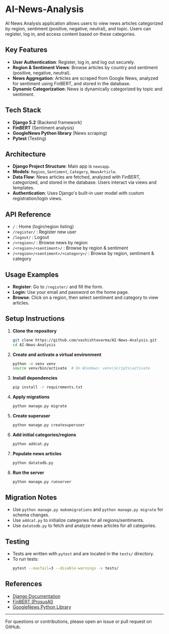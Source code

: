 # AI-News-Analysis

AI News Analysis application allows users to view news articles categorized by region, sentiment (positive, negative, neutral), and topic. Users can register, log in, and access content based on these categories.

## Key Features
- **User Authentication**: Register, log in, and log out securely.
- **Region & Sentiment Views**: Browse articles by country and sentiment (positive, negative, neutral).
- **News Aggregation**: Articles are scraped from Google News, analyzed for sentiment using FinBERT, and stored in the database.
- **Dynamic Categorization**: News is dynamically categorized by topic and sentiment.

## Tech Stack
- **Django 5.2** (Backend framework)
- **FinBERT** (Sentiment analysis)
- **GoogleNews Python library** (News scraping)
- **Pytest** (Testing)

## Architecture
- **Django Project Structure**: Main app is `newsapp`.
- **Models**: `Region`, `Sentiment`, `Category`, `NewsArticle`.
- **Data Flow**: News articles are fetched, analyzed with FinBERT, categorized, and stored in the database. Users interact via views and templates.
- **Authentication**: Uses Django's built-in user model with custom registration/login views.

## API Reference
- `/` : Home (login/region listing)
- `/register/` : Register new user
- `/logout/` : Logout
- `/<region>/` : Browse news by region
- `/<region>/<sentiment>/` : Browse by region & sentiment
- `/<region>/<sentiment>/<category>/` : Browse by region, sentiment & category

## Usage Examples
- **Register**: Go to `/register/` and fill the form.
- **Login**: Use your email and password on the home page.
- **Browse**: Click on a region, then select sentiment and category to view articles.

## Setup Instructions
1. **Clone the repository**
   ```sh
   git clone https://github.com/vashishtavarma/AI-News-Analysis.git
   cd AI-News-Analysis
   ```
2. **Create and activate a virtual environment**
   ```sh
   python -m venv venv
   source venv/bin/activate  # On Windows: venv\Scripts\activate
   ```
3. **Install dependencies**
   ```sh
   pip install -r requirements.txt
   ```
4. **Apply migrations**
   ```sh
   python manage.py migrate
   ```
5. **Create superuser**
   ```sh
   python manage.py createsuperuser
   ```
6. **Add initial categories/regions**
   ```sh
   python addcat.py
   ```
7. **Populate news articles**
   ```sh
   python datatodb.py
   ```
8. **Run the server**
   ```sh
   python manage.py runserver
   ```

## Migration Notes
- Use `python manage.py makemigrations` and `python manage.py migrate` for schema changes.
- Use `addcat.py` to initialize categories for all regions/sentiments.
- Use `datatodb.py` to fetch and analyze news articles for all categories.

## Testing
- Tests are written with `pytest` and are located in the `tests/` directory.
- To run tests:
   ```sh
   pytest --maxfail=3 --disable-warnings -v tests/
   ```

## References
- [Django Documentation](https://docs.djangoproject.com/en/5.2/)
- [FinBERT (ProsusAI)](https://huggingface.co/ProsusAI/finbert)
- [GoogleNews Python Library](https://pypi.org/project/GoogleNews/)

---
For questions or contributions, please open an issue or pull request on GitHub.
